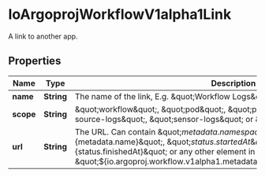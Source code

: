 

# IoArgoprojWorkflowV1alpha1Link

A link to another app.

## Properties

Name | Type | Description | Notes
------------ | ------------- | ------------- | -------------
**name** | **String** | The name of the link, E.g. \&quot;Workflow Logs\&quot; or \&quot;Pod Logs\&quot; | 
**scope** | **String** | \&quot;workflow\&quot;, \&quot;pod\&quot;, \&quot;pod-logs\&quot;, \&quot;event-source-logs\&quot;, \&quot;sensor-logs\&quot; or \&quot;chat\&quot; | 
**url** | **String** | The URL. Can contain \&quot;${metadata.namespace}\&quot;, \&quot;${metadata.name}\&quot;, \&quot;${status.startedAt}\&quot;, \&quot;${status.finishedAt}\&quot; or any other element in workflow yaml, e.g. \&quot;${io.argoproj.workflow.v1alpha1.metadata.annotations.userDefinedKey}\&quot; | 



